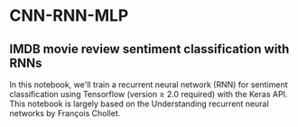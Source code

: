 # CNN-RNN-MLP

## IMDB movie review sentiment classification with RNNs
In this notebook, we'll train a recurrent neural network (RNN) for sentiment classification
using Tensorflow (version $\ge$ 2.0 required) with the Keras API. This notebook is largely
based on the Understanding recurrent neural networks by François Chollet.
